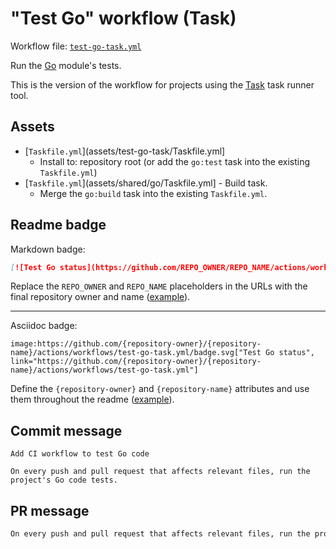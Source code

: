 # "Test Go" workflow (Task)

Workflow file: [`test-go-task.yml`](test-go-task.yml)

Run the [Go](https://golang.org/) module's tests.

This is the version of the workflow for projects using the [Task](https://taskfile.dev/#/) task runner tool.

## Assets

- [`Taskfile.yml`](assets/test-go-task/Taskfile.yml]
  - Install to: repository root (or add the `go:test` task into the existing `Taskfile.yml`)
- [`Taskfile.yml`](assets/shared/go/Taskfile.yml] - Build task.
  - Merge the `go:build` task into the existing `Taskfile.yml`.

## Readme badge

Markdown badge:

```markdown
[![Test Go status](https://github.com/REPO_OWNER/REPO_NAME/actions/workflows/test-go-task.yml/badge.svg)](https://github.com/REPO_OWNER/REPO_NAME/actions/workflows/test-go-task.yml)
```

Replace the `REPO_OWNER` and `REPO_NAME` placeholders in the URLs with the final repository owner and name ([example](https://raw.githubusercontent.com/arduino-libraries/ArduinoIoTCloud/master/README.md)).

---

Asciidoc badge:

```adoc
image:https://github.com/{repository-owner}/{repository-name}/actions/workflows/test-go-task.yml/badge.svg["Test Go status", link="https://github.com/{repository-owner}/{repository-name}/actions/workflows/test-go-task.yml"]
```

Define the `{repository-owner}` and `{repository-name}` attributes and use them throughout the readme ([example](https://raw.githubusercontent.com/arduino-libraries/WiFiNINA/master/README.adoc)).

## Commit message

```
Add CI workflow to test Go code

On every push and pull request that affects relevant files, run the project's Go code tests.
```

## PR message

```markdown
On every push and pull request that affects relevant files, run the project's [Go](https://golang.org/) code tests.
```
